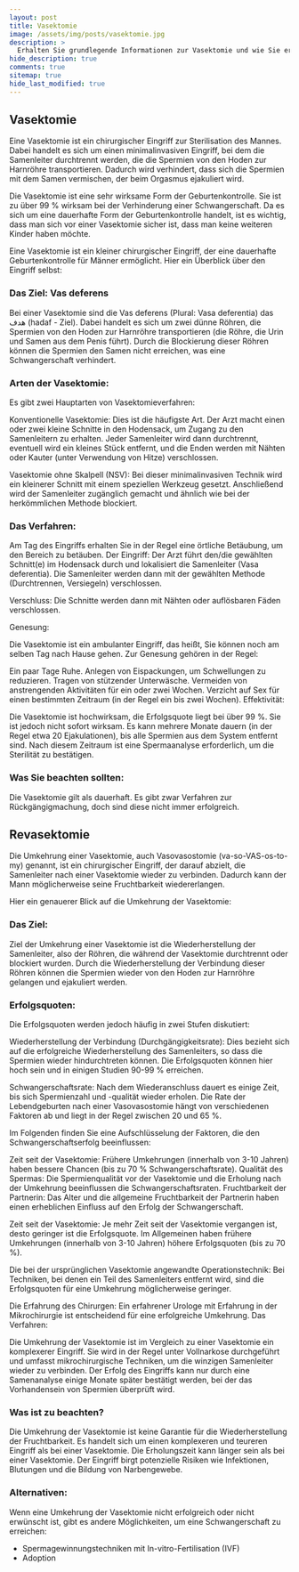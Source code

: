 ```yaml
---
layout: post
title: Vasektomie
image: /assets/img/posts/vasektomie.jpg
description: >
  Erhalten Sie grundlegende Informationen zur Vasektomie und wie Sie erkennen können, ob Sie ggf. als Kind "zwangsvasektomiert" wurden.
hide_description: true
comments: true
sitemap: true
hide_last_modified: true
---
```


## Vasektomie

Eine Vasektomie ist ein chirurgischer Eingriff zur Sterilisation des Mannes. Dabei handelt es sich um einen minimalinvasiven Eingriff, bei dem die Samenleiter durchtrennt werden, die die Spermien von den Hoden zur Harnröhre transportieren. Dadurch wird verhindert, dass sich die Spermien mit dem Samen vermischen, der beim Orgasmus ejakuliert wird.

Die Vasektomie ist eine sehr wirksame Form der Geburtenkontrolle. Sie ist zu über 99 % wirksam bei der Verhinderung einer Schwangerschaft. Da es sich um eine dauerhafte Form der Geburtenkontrolle handelt, ist es wichtig, dass man sich vor einer Vasektomie sicher ist, dass man keine weiteren Kinder haben möchte.

<!--more-->

Eine Vasektomie ist ein kleiner chirurgischer Eingriff, der eine dauerhafte Geburtenkontrolle für Männer ermöglicht. Hier ein Überblick über den Eingriff selbst:

### Das Ziel: Vas deferens

Bei einer Vasektomie sind die Vas deferens (Plural: Vasa deferentia) das هدف (hadaf - Ziel). Dabei handelt es sich um zwei dünne Röhren, die Spermien von den Hoden zur Harnröhre transportieren (die Röhre, die Urin und Samen aus dem Penis führt). Durch die Blockierung dieser Röhren können die Spermien den Samen nicht erreichen, was eine Schwangerschaft verhindert.

### Arten der Vasektomie:

Es gibt zwei Hauptarten von Vasektomieverfahren:

Konventionelle Vasektomie: Dies ist die häufigste Art. Der Arzt macht einen oder zwei kleine Schnitte in den Hodensack, um Zugang zu den Samenleitern zu erhalten. Jeder Samenleiter wird dann durchtrennt, eventuell wird ein kleines Stück entfernt, und die Enden werden mit Nähten oder Kauter (unter Verwendung von Hitze) verschlossen.

Vasektomie ohne Skalpell (NSV): Bei dieser minimalinvasiven Technik wird ein kleinerer Schnitt mit einem speziellen Werkzeug gesetzt. Anschließend wird der Samenleiter zugänglich gemacht und ähnlich wie bei der herkömmlichen Methode blockiert.

### Das Verfahren:

Am Tag des Eingriffs erhalten Sie in der Regel eine örtliche Betäubung, um den Bereich zu betäuben.
Der Eingriff: Der Arzt führt den/die gewählten Schnitt(e) im Hodensack durch und lokalisiert die Samenleiter (Vasa deferentia). Die Samenleiter werden dann mit der gewählten Methode (Durchtrennen, Versiegeln) verschlossen.

Verschluss: Die Schnitte werden dann mit Nähten oder auflösbaren Fäden verschlossen.

Genesung:

Die Vasektomie ist ein ambulanter Eingriff, das heißt, Sie können noch am selben Tag nach Hause gehen. Zur Genesung gehören in der Regel:

Ein paar Tage Ruhe.
Anlegen von Eispackungen, um Schwellungen zu reduzieren.
Tragen von stützender Unterwäsche.
Vermeiden von anstrengenden Aktivitäten für ein oder zwei Wochen.
Verzicht auf Sex für einen bestimmten Zeitraum (in der Regel ein bis zwei Wochen).
Effektivität:

Die Vasektomie ist hochwirksam, die Erfolgsquote liegt bei über 99 %. Sie ist jedoch nicht sofort wirksam. Es kann mehrere Monate dauern (in der Regel etwa 20 Ejakulationen), bis alle Spermien aus dem System entfernt sind. Nach diesem Zeitraum ist eine Spermaanalyse erforderlich, um die Sterilität zu bestätigen.

### Was Sie beachten sollten:

Die Vasektomie gilt als dauerhaft. Es gibt zwar Verfahren zur Rückgängigmachung, doch sind diese nicht immer erfolgreich.

## Revasektomie

Die Umkehrung einer Vasektomie, auch Vasovasostomie (va-so-VAS-os-to-my) genannt, ist ein chirurgischer Eingriff, der darauf abzielt, die Samenleiter nach einer Vasektomie wieder zu verbinden. Dadurch kann der Mann möglicherweise seine Fruchtbarkeit wiedererlangen.

Hier ein genauerer Blick auf die Umkehrung der Vasektomie:

### Das Ziel:

Ziel der Umkehrung einer Vasektomie ist die Wiederherstellung der Samenleiter, also der Röhren, die während der Vasektomie durchtrennt oder blockiert wurden. Durch die Wiederherstellung der Verbindung dieser Röhren können die Spermien wieder von den Hoden zur Harnröhre gelangen und ejakuliert werden.

### Erfolgsquoten:

Die Erfolgsquoten werden jedoch häufig in zwei Stufen diskutiert:

Wiederherstellung der Verbindung (Durchgängigkeitsrate): Dies bezieht sich auf die erfolgreiche Wiederherstellung des Samenleiters, so dass die Spermien wieder hindurchtreten können. Die Erfolgsquoten können hier hoch sein und in einigen Studien 90-99 % erreichen.

Schwangerschaftsrate: Nach dem Wiederanschluss dauert es einige Zeit, bis sich Spermienzahl und -qualität wieder erholen. Die Rate der Lebendgeburten nach einer Vasovasostomie hängt von verschiedenen Faktoren ab und liegt in der Regel zwischen 20 und 65 %.

Im Folgenden finden Sie eine Aufschlüsselung der Faktoren, die den Schwangerschaftserfolg beeinflussen:

Zeit seit der Vasektomie: Frühere Umkehrungen (innerhalb von 3-10 Jahren) haben bessere Chancen (bis zu 70 % Schwangerschaftsrate).
Qualität des Spermas: Die Spermienqualität vor der Vasektomie und die Erholung nach der Umkehrung beeinflussen die Schwangerschaftsraten.
Fruchtbarkeit der Partnerin: Das Alter und die allgemeine Fruchtbarkeit der Partnerin haben einen erheblichen Einfluss auf den Erfolg der Schwangerschaft.

Zeit seit der Vasektomie: Je mehr Zeit seit der Vasektomie vergangen ist, desto geringer ist die Erfolgsquote. Im Allgemeinen haben frühere Umkehrungen (innerhalb von 3-10 Jahren) höhere Erfolgsquoten (bis zu 70 %).

Die bei der ursprünglichen Vasektomie angewandte Operationstechnik: Bei Techniken, bei denen ein Teil des Samenleiters entfernt wird, sind die Erfolgsquoten für eine Umkehrung möglicherweise geringer.

Die Erfahrung des Chirurgen: Ein erfahrener Urologe mit Erfahrung in der Mikrochirurgie ist entscheidend für eine erfolgreiche Umkehrung.
Das Verfahren:

Die Umkehrung der Vasektomie ist im Vergleich zu einer Vasektomie ein komplexerer Eingriff. Sie wird in der Regel unter Vollnarkose durchgeführt und umfasst mikrochirurgische Techniken, um die winzigen Samenleiter wieder zu verbinden. Der Erfolg des Eingriffs kann nur durch eine Samenanalyse einige Monate später bestätigt werden, bei der das Vorhandensein von Spermien überprüft wird.

### Was ist zu beachten?

Die Umkehrung der Vasektomie ist keine Garantie für die Wiederherstellung der Fruchtbarkeit.
Es handelt sich um einen komplexeren und teureren Eingriff als bei einer Vasektomie.
Die Erholungszeit kann länger sein als bei einer Vasektomie.
Der Eingriff birgt potenzielle Risiken wie Infektionen, Blutungen und die Bildung von Narbengewebe.

### Alternativen:

Wenn eine Umkehrung der Vasektomie nicht erfolgreich oder nicht erwünscht ist, gibt es andere Möglichkeiten, um eine Schwangerschaft zu erreichen:

- Spermagewinnungstechniken mit In-vitro-Fertilisation (IVF)
- Adoption